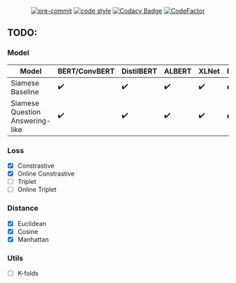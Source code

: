 <div align="center">

[![pre-commit](https://img.shields.io/badge/pre--commit-enabled-brightgreen?logo=pre-commit&logoColor=white)](https://github.com/pre-commit/pre-commit)
[![code style](https://img.shields.io/badge/code%20style-black-000000.svg)](https://github.com/psf/black)
[![Codacy Badge](https://app.codacy.com/project/badge/Grade/776410d9c5ea4290b0301d5f70bec9b5)](https://www.codacy.com/gh/VietHoang1512/KPA/dashboard?utm_source=github.com&amp;utm_medium=referral&amp;utm_content=VietHoang1512/KPA&amp;utm_campaign=Badge_Grade)
[![CodeFactor](https://www.codefactor.io/repository/github/viethoang1512/kpa/badge?s=805044f88408096519ce8ab36564bb8b98e8e9ba)](https://www.codefactor.io/repository/github/viethoang1512/kpa)

</div>

## TODO:

### Model

| Model               | BERT/ConvBERT               | DistilBERT         | ALBERT             | XLNet            | RoBERTa                | ELECTRA            | BART            |
| ------------------------------ | ------------------ | ------------------ | ------------------ | ------------------ | ------------------ | ------------------ | ------------------ |
| Siamese Baseline            | :heavy_check_mark: | :heavy_check_mark: | :heavy_check_mark: | :heavy_check_mark: | :heavy_check_mark: | :heavy_check_mark: | :heavy_check_mark: |
| Siamese Question Answering-like              | :heavy_check_mark: | :heavy_check_mark: | :heavy_check_mark: | :heavy_check_mark: | :heavy_check_mark: | :heavy_check_mark: | :heavy_check_mark: |

### Loss

- [x] Constrastive
- [x] Online Constrastive
- [ ] Triplet
- [ ] Online Triplet

### Distance

- [x] Euclidean
- [x] Cosine
- [x] Manhattan

### Utils

- [ ] K-folds